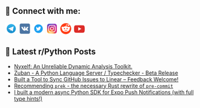 ## 🔎 Connect with me:
[<img src="https://github.com/bullbesh/bullbesh/blob/main/images/Telegram.png" width="32" height="32" />](https://t.me/bullbesh)
[<img src="https://github.com/bullbesh/bullbesh/blob/main/images/VK.png" width="32" height="32" />](https://vk.com/bullbesh)
[<img src="https://github.com/bullbesh/bullbesh/blob/main/images/Twitter.png" width="32" height="32" />](https://twitter.com/bullbesh1)
[<img src="https://github.com/bullbesh/bullbesh/blob/main/images/Instagram.png" width="32" height="32" />](https://www.instagram.com/bullbesh)
[<img src="https://github.com/bullbesh/bullbesh/blob/main/images/Reddit.png" width="32" height="32" />](https://www.reddit.com/user/bullbesh)
[<img src="https://github.com/bullbesh/bullbesh/blob/main/images/YouTube.png" width="32" height="32" />](https://www.youtube.com/channel/UCtfjRs6uzgq5mfm8S06WTcg)

## 📕 Latest r/Python Posts
<!-- BLOG-POST-LIST:START -->
- [Nyxelf: An Unreliable Dynamic Analysis Toolkit.](https://www.reddit.com/r/Python/comments/1o7dqre/nyxelf_an_unreliable_dynamic_analysis_toolkit/)
- [Zuban - A Python Language Server / Typechecker - Beta Release](https://www.reddit.com/r/Python/comments/1o7bat4/zuban_a_python_language_server_typechecker_beta/)
- [Built a Tool to Sync GitHub Issues to Linear – Feedback Welcome!](https://www.reddit.com/r/Python/comments/1o77t5h/built_a_tool_to_sync_github_issues_to_linear/)
- [Recommending `prek` - the necessary Rust rewrite of `pre-commit`](https://www.reddit.com/r/Python/comments/1o77mip/recommending_prek_the_necessary_rust_rewrite_of/)
- [I built a modern async Python SDK for Expo Push Notifications &lpar;with full type hints!&rpar;](https://www.reddit.com/r/Python/comments/1o74arl/i_built_a_modern_async_python_sdk_for_expo_push/)
<!-- BLOG-POST-LIST:END -->
